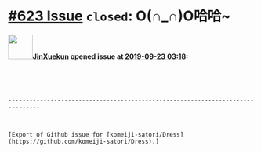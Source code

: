 # [\#623 Issue](https://github.com/komeiji-satori/Dress/issues/623) `closed`: O(∩_∩)O哈哈~

#### <img src="https://avatars.githubusercontent.com/u/30369021?u=397aca840f6a2008006ba93c09d78da5c6349b79&v=4" width="50">[JinXuekun](https://github.com/JinXuekun) opened issue at [2019-09-23 03:18](https://github.com/komeiji-satori/Dress/issues/623):

~~~




-------------------------------------------------------------------------------



[Export of Github issue for [komeiji-satori/Dress](https://github.com/komeiji-satori/Dress).]
